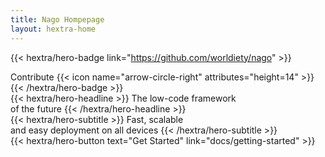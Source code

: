```yaml
---
title: Nago Hompepage
layout: hextra-home
---
```


{{< hextra/hero-badge link="https://github.com/worldiety/nago" >}}
  <div class="hx-w-2 hx-h-2 hx-rounded-full hx-bg-primary-400"></div>
  <span>Contribute</span>
  {{< icon name="arrow-circle-right" attributes="height=14" >}}
{{< /hextra/hero-badge >}}

<div class="hx-mt-6 hx-mb-6">
{{< hextra/hero-headline >}}
 The low-code framework&nbsp;<br class="hx-sm-block hx-hidden" />of the future
{{< /hextra/hero-headline >}}
</div>

<div class="hx-mb-12">
{{< hextra/hero-subtitle >}}
  Fast, scalable&nbsp;<br class="hx-sm-block hx-hidden" />and easy deployment on all devices
{{< /hextra/hero-subtitle >}}
</div>

<div class="hx-mb-6">
{{< hextra/hero-button text="Get Started" link="docs/getting-started" >}}
</div>
